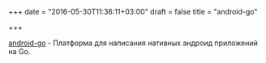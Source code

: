 +++
date = "2016-05-30T11:36:11+03:00"
draft = false
title = "android-go"

+++

<p><a href="https://github.com/xlab/android-go">android-go</a>&nbsp;- Платформа для написания нативных андроид приложений на Go.</p>

